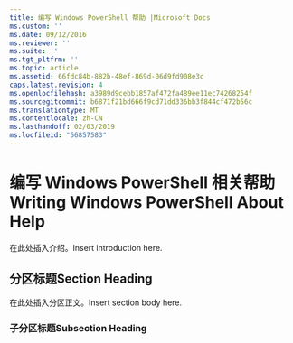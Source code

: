 ```yaml
---
title: 编写 Windows PowerShell 帮助 |Microsoft Docs
ms.custom: ''
ms.date: 09/12/2016
ms.reviewer: ''
ms.suite: ''
ms.tgt_pltfrm: ''
ms.topic: article
ms.assetid: 66fdc84b-882b-48ef-869d-06d9fd908e3c
caps.latest.revision: 4
ms.openlocfilehash: a3989d9cebb1857af472fa489ee11ec74268254f
ms.sourcegitcommit: b6871f21bd666f9cd71dd336bb3f844cf472b56c
ms.translationtype: MT
ms.contentlocale: zh-CN
ms.lasthandoff: 02/03/2019
ms.locfileid: "56857583"
---
```

# <a name="writing-windows-powershell-about-help"></a><span data-ttu-id="55eb4-102">编写 Windows PowerShell 相关帮助</span><span class="sxs-lookup"><span data-stu-id="55eb4-102">Writing Windows PowerShell About Help</span></span>

<span data-ttu-id="55eb4-103">在此处插入介绍。</span><span class="sxs-lookup"><span data-stu-id="55eb4-103">Insert introduction here.</span></span>

## <a name="section-heading"></a><span data-ttu-id="55eb4-104">分区标题</span><span class="sxs-lookup"><span data-stu-id="55eb4-104">Section Heading</span></span>

 <span data-ttu-id="55eb4-105">在此处插入分区正文。</span><span class="sxs-lookup"><span data-stu-id="55eb4-105">Insert section body here.</span></span>

### <a name="subsection-heading"></a><span data-ttu-id="55eb4-106">子分区标题</span><span class="sxs-lookup"><span data-stu-id="55eb4-106">Subsection Heading</span></span>
